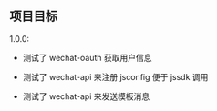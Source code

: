 ﻿## 项目目标

1.0.0:
- 测试了 wechat-oauth 获取用户信息

- 测试了 wechat-api 来注册 jsconfig 便于 jssdk 调用

- 测试了 wechat-api 来发送模板消息
